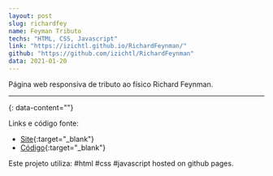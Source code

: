 ```yaml
---
layout: post
slug: richardfey
name: Feyman Tributo
techs: "HTML, CSS, Javascript"
link: "https://izichtl.github.io/RichardFeynman/"
github: "https://github.com/izichtl/RichardFeynman"
data: 2021-01-20
---
```


Página web responsiva de tributo ao físico Richard Feynman.

---
{: data-content=""}

Links e código fonte:
- [Site](https://izichtl.github.io/RichardFeynman/){:target="_blank"}
- [Código](https://github.com/izichtl/RichardFeynman){:target="_blank"}

Este projeto utiliza: #html #css #javascript hosted on github pages.



